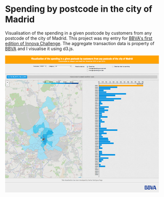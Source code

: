 Spending by postcode in the city of Madrid
==========================================

Visualisation of the spending in a given postcode by customers from any postcode of the city of Madrid. This project was my entry for [BBVA's first edition of Innova Challenge](https://www.centrodeinnovacionbbva.com/en/innovachallenge "BBVA Innova Challenge"). The aggregate transaction data is property of [BBVA](http://www.bbva.com "BBVA") and I visualise it using d3.js.

![Alt text](/screenshot.png "Visualisation using d3")
